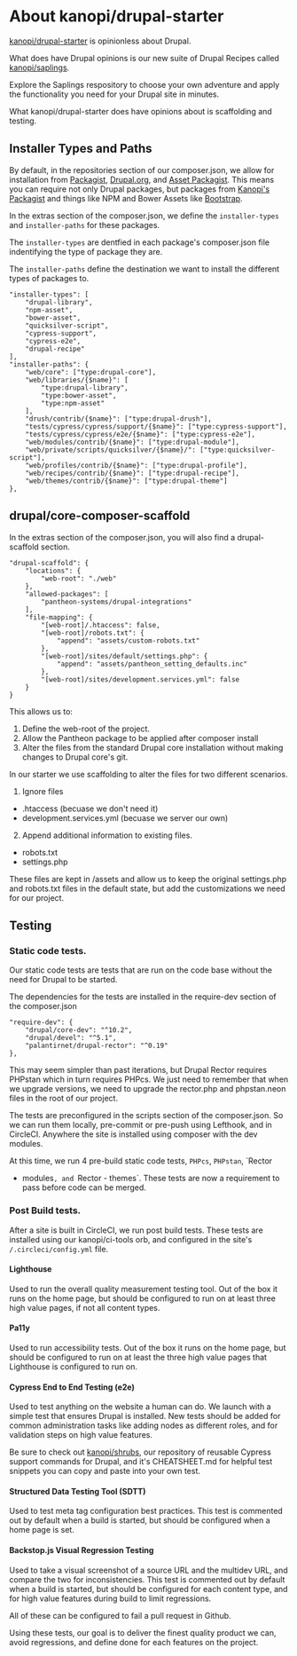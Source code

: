 # About kanopi/drupal-starter

[kanopi/drupal-starter](https://www.github.com/kanopi/drupal-starter) is
opinionless about Drupal.

What does have Drupal opinions is our new suite of Drupal Recipes called
[kanopi/saplings](https://www.github.com/kanopi/saplings).

Explore the Saplings respository to choose your own adventure and apply the
functionality you need for your Drupal site in minutes.

What kanopi/drupal-starter does have opinions about is scaffolding and testing.

## Installer Types and Paths

By default, in the repositories section of our composer.json, we allow for
installation from [Packagist](https://packagist.org/),
[Drupal.org](https://www.drupal.org), and
[Asset Packagist](https://asset-packagist.org/).  This means you can require not
 only Drupal packages, but packages from
[Kanopi's Packagist](https://packagist.org/packages/kanopi/) and things like
NPM and Bower Assets like
[Bootstrap](https://asset-packagist.org/package/bower-asset/bootstrap).

In the extras section of the composer.json, we define the `installer-types` and
`installer-paths` for these packages.

The `installer-types` are dentfied in each package's composer.json file
indentifying the type of package they are.

The `installer-paths` define the destination we want to install the different
types of packages to.

```
"installer-types": [
    "drupal-library",
    "npm-asset",
    "bower-asset",
    "quicksilver-script",
    "cypress-support",
    "cypress-e2e",
    "drupal-recipe"
],
"installer-paths": {
    "web/core": ["type:drupal-core"],
    "web/libraries/{$name}": [
        "type:drupal-library",
        "type:bower-asset",
        "type:npm-asset"
    ],
    "drush/contrib/{$name}": ["type:drupal-drush"],
    "tests/cypress/cypress/support/{$name}": ["type:cypress-support"],
    "tests/cypress/cypress/e2e/{$name}": ["type:cypress-e2e"],
    "web/modules/contrib/{$name}": ["type:drupal-module"],
    "web/private/scripts/quicksilver/{$name}/": ["type:quicksilver-script"],
    "web/profiles/contrib/{$name}": ["type:drupal-profile"],
    "web/recipes/contrib/{$name}": ["type:drupal-recipe"],
    "web/themes/contrib/{$name}": ["type:drupal-theme"]
},
```

## drupal/core-composer-scaffold

In the extras section of the composer.json, you will also find a drupal-scaffold
 section.

```
"drupal-scaffold": {
    "locations": {
        "web-root": "./web"
    },
    "allowed-packages": [
        "pantheon-systems/drupal-integrations"
    ],
    "file-mapping": {
        "[web-root]/.htaccess": false,
        "[web-root]/robots.txt": {
            "append": "assets/custom-robots.txt"
        },
        "[web-root]/sites/default/settings.php": {
            "append": "assets/pantheon_setting_defaults.inc"
        },
        "[web-root]/sites/development.services.yml": false
    }
}
```

This allows us to:
1. Define the web-root of the project.
2. Allow the Pantheon package to be applied after composer install
3. Alter the files from the standard Drupal core installation without making
changes to Drupal core's git.

In our starter we use scaffolding to alter the files for two different
scenarios.

1. Ignore files
  * .htaccess (becuase we don't need it)
  * development.services.yml (becuase we server our own)
2. Append additional information to existing files.
  * robots.txt
  * settings.php

These files are kept in /assets and allow us to keep the original settings.php
and robots.txt files in the default state, but add the customizations we need
for our project.

## Testing

### Static code tests.

Our static code tests are tests that are run on the code base without the need
for Drupal to be started.

The dependencies for the tests are installed in the require-dev section of the
composer.json

```
"require-dev": {
    "drupal/core-dev": "^10.2",
    "drupal/devel": "^5.1",
    "palantirnet/drupal-rector": "^0.19"
},
```
This may seem simpler than past iterations, but Drupal Rector requires PHPstan
which in turn requires PHPcs.  We just need to remember that when we upgrade
versions, we need to upgrade the rector.php and phpstan.neon files in the root
of our project.

The tests are preconfigured in the scripts section of the composer.json.  So we
can run them locally, pre-commit or pre-push using Lefthook, and in CircleCI.
Anywhere the site is installed using composer with the dev modules.

At this time, we run 4 pre-build static code tests, `PHPcs`, `PHPstan`, `Rector
- modules`, and `Rector - themes`.  These tests are now a requirement to pass
before code can be merged.

### Post Build tests.

After a site is built in CircleCI, we run post build tests.  These tests are
installed using our kanopi/ci-tools orb, and configured in the site's
`/.circleci/config.yml` file.

#### Lighthouse

Used to run the overall quality measurement testing tool.  Out of the box it
runs on the home page, but should be configured to run on at least three high
value pages, if not all content types.

#### Pa11y

Used to run accessibility tests.  Out of the box it runs on the home page, but
should be configured to run on at least the three high value pages that
Lighthouse is configured to run on.

#### Cypress End to End Testing (e2e)

Used to test anything on the website a human can do.  We launch with a simple
test that ensures Drupal is installed.  New tests should be added for common
administration tasks like adding nodes as different roles, and for validation
steps on high value features.

Be sure to check out [kanopi/shrubs](https://www.github.com/kanopi/shrubs), our
repository of reusable Cypress support commands for Drupal, and it's
CHEATSHEET.md for helpful test snippets you can copy and paste into your own
test.

#### Structured Data Testing Tool (SDTT)

Used to test meta tag configuration best practices.  This test is commented out
by default when a build is started, but should be configured when a home page is
 set.

#### Backstop.js Visual Regression Testing

Used to take a visual screenshot of a source URL and the multidev URL, and
compare the two for inconsistencies. This test is commented out by default
when a build is started, but should be configured for each content type, and for
 high value features during build to limit regressions.

All of these can be configured to fail a pull request in Github.

Using these tests, our goal is to deliver the finest quality product we can,
avoid regressions, and define done for each features on the project.
